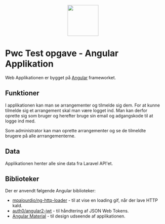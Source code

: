 <p align="center"><img src="https://angular.io/assets/images/logos/angular/angular.svg" width="100"></p>

# Pwc Test opgave - Angular Applikation

Web Applikationen er bygget på [Angular](https://angular.io/) frameworket.

## Funktioner
I applikationen kan man se arrangementer og tilmelde sig dem. For at kunne tilmelde sig et arrangement skal man være logget ind. Man kan derfor oprette sig som bruger og herefter bruge sin email og adgangskode til at logge ind med.

Som administrator kan man oprette arrangementer og se de tilmeldte brugere på alle arrrangementerne.

## Data
Applikationen henter alle sine data fra Laravel API'et.

## Biblioteker
Der er anvendt følgende Angular biblioteker:
- [mpalourdio/ng-http-loader](https://github.com/mpalourdio/ng-http-loader) - til at vise en loading gif, når der lave HTTP kald.
- [auth0/angular2-jwt](https://github.com/auth0/angular2-jwt) - til håndtering af JSON Web Tokens.
- [Angular Material](https://material.angular.io/) - til design udseende af applikationen.
